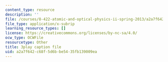 ```yaml
---
content_type: resource
description: ''
file: /courses/8-422-atomic-and-optical-physics-ii-spring-2013/a2a7f642c68f5d6bbe5435fb139009ea_k0X7iSaPM38.vtt
file_type: application/x-subrip
learning_resource_types: []
license: https://creativecommons.org/licenses/by-nc-sa/4.0/
ocw_type: OCWFile
resourcetype: Other
title: 3play caption file
uid: a2a7f642-c68f-5d6b-be54-35fb139009ea
---
```

